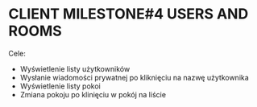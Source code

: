 # CLIENT MILESTONE#4 USERS AND ROOMS

Cele:
- Wyświetlenie listy użytkowników
- Wysłanie wiadomości prywatnej po kliknięciu na nazwę użytkownika
- Wyświetlenie listy pokoi
- Zmiana pokoju po klinięciu w pokój na liście
